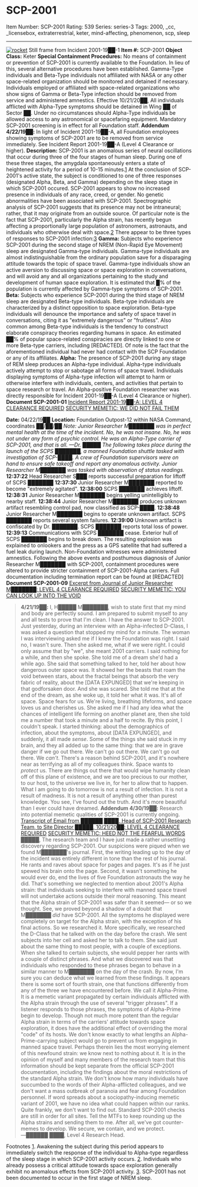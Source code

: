 # SCP-2001
Item Number: SCP-2001
Rating: 539
Series: series-3
Tags: 2000, _cc, _licensebox, extraterrestrial, keter, mind-affecting, phenomenon, scp, sleep

---

[![rocket](https://scp-wiki.wdfiles.com/local--resized-images/scp-2001/rocket/medium.jpg)](https://scp-wiki.wdfiles.com/local--files/scp-2001/rocket)
Still frame from Incident 2001-19██-1
**Item #:** SCP-2001
**Object Class:** Keter
**Special Containment Procedures:** No means of containment or prevention of SCP-2001 is currently available to the Foundation. In lieu of this, several alternative procedures have been established. Gamma-Type individuals and Beta-Type individuals not affiliated with NASA or any other space-related organization should be monitored and detained if necessary. Individuals employed or affiliated with space-related organizations who show signs of Gamma or Beta-Type infection should be removed from service and administered amnestics. Effective 10/21/20██, All individuals afflicted with Alpha-Type symptoms should be detained in Wing ██ of Sector ██. Under no circumstances should Alpha-Type individuals be allowed access to any astronomical or spacefaring equipment. Mandatory SCP-2001 screening is in effect for all Foundation staff.
**Addendum 4/22/19██:** In light of Incident 2001-19██-A, all Foundation employees showing symptoms of SCP-2001 are to be removed from service immediately. See Incident Report 2001-19██-A (Level 4 Clearance or higher).
**Description:** SCP-2001 is an anomalous series of neural oscillations that occur during three of the four stages of human sleep. During one of these three stages, the amygdala spontaneously enters a state of heightened activity for a period of 10-15 minutes.[1](javascript:;) At the conclusion of SCP-2001's active state, the subject is conditioned to one of three responses (designated Alpha, Beta, and Gamma) depending on the sleep stage in which SCP-2001 occured.
SCP-2001 appears to show no increased presence in individuals of any race, creed, or gender. No genetic abnormalities have been associated with SCP-2001. Spectrographic analysis of SCP-2001 suggests that its presence may not be intraneural; rather, that it may originate from an outside source. Of particular note is the fact that SCP-2001, particularly the Alpha strain, has recently begun affecting a proportionally large population of astronomers, astronauts, and individuals who otherwise deal with space.[2](javascript:;)
There appear to be three types of responses to SCP-2001 infection:[3](javascript:;)
**Gamma:** Subjects who experience SCP-2001 during the second stage of NREM (Non-Rapid Eye Movement) sleep are designated Gamma-type individuals. Gamma-type individuals are almost indistinguishable from the ordinary population save for a disparaging attitude towards the topic of space travel. Gamma-type individuals show an active aversion to discussing space or space exploration in conversations, and will avoid any and all organizations pertaining to the study and development of human space exploration. It is estimated that █% of the population is currently affected by Gamma-type symptoms of SCP-2001.
**Beta:** Subjects who experience SCP-2001 during the third stage of NREM sleep are designated Beta-type individuals. Beta-type individuals are characterized by a distinct opposition to space exploration. Beta-type individuals will denounce the importance and safety of space travel in conversations, citing it as "extremely dangerous" or "fruitless". Also common among Beta-type individuals is the tendency to construct elaborate conspiracy theories regarding humans in space. An estimated ██% of popular space-related conspiracies are directly linked to one or more Beta-type carriers, including [REDACTED]. Of note is the fact that the aforementioned individual had never had contact with the SCP Foundation or any of its affiliates.
**Alpha:** The presence of SCP-2001 during any stage of REM sleep produces an Alpha-type individual. Alpha-type individuals actively attempt to stop or sabotage all forms of space travel. Individuals displaying symptoms of Alpha-type infection will attempt to harm or otherwise interfere with individuals, centers, and activities that pertain to space research or travel. An Alpha-positive Foundation researcher was directly responsible for Incident 2001-19██-A (Level 4 Clearance or higher).
**Document SCP-2001-01**
[Incident Report 2001-19██-A: LEVEL 4 CLEARANCE REQUIRED](javascript:;)
[SECURITY MEMETIC: WE DID NOT FAIL THEM](javascript:;)
  
**Date:** 04/22/19██
**Location:** Foundation Outpost-12 within NASA Command, coordinates ██/██/██
_Note: Junior Researcher M███████ was in perfect mental health at the time of the incident. No, he was not insane. No, he was not under any form of psychic control. He was an Alpha-Type carrier of SCP-2001, and that is all. —Dr. █████_
_The following takes place during the launch of the SCPS ███████, a manned Foundation shuttle tasked with investigation of SCP-████. A crew of Foundation supervisors were on hand to ensure safe takeoff and report any anomalous activity. Junior Researcher M███████ was tasked with observation of status readings._
**12:37:22** Head Researcher S███ reports successful preparation for liftoff of SCPS ███████
**12:37:30** Junior Researcher M███████ reported to become "extremely agitated".
**12:38:00** SCPS ███████ achieves liftoff.
**12:38:31** Junior Researcher M███████ begins yelling unintelligibly to nearby staff.
**12:38:44** Junior Researcher M███████ produces unknown artifact resembling control pad, now classified as SCP-████.
**12:38:48** Junior Researcher M███████ begins to operate unknown artifact. SCPS ███████ reports several system failures.
**12:39:00** Unknown artifact is confiscated by Dr. ███████. SCPS ███████ reports total loss of power.
**12:39:13** Communications with SCPS ███████ cease. Exterior hull of SCPS ███████ begins to break down.
The resulting explosion was explained to onlookers and the press as a GPS satellite that had suffered a fuel leak during launch. Non-Foundation witnesses were administered amnestics.
Following the above events and posthumous diagnosis of Junior Researcher M███████ with SCP-2001, containment procedures were altered to provide stricter containment of SCP-2001-Alpha carriers. Full documentation including termination report can be found at [REDACTED]
**Document SCP-2001-09**
[Excerpt from Journal of Junior Researcher M███████: LEVEL 4 CLEARANCE REQUIRED](javascript:;)
[SECURITY MEMETIC: YOU CAN LOOK UP INTO THE VOID](javascript:;)
> **4/21/19██:**
> I, H█████ M███████, wish to state first that my mind and body are perfectly sound. I am prepared to submit myself to any and all tests to prove that I'm clean.
> I have the answer to SCP-2001.
> Just yesterday, during an interview with an Alpha-infected D-Class, I was asked a question that stopped my mind for a minute. The woman I was interviewing asked me if I knew the Foundation was right. I said no, I wasn't sure. Then she asked me, what if we were right. I could only assume that by "we", she meant 2001 carriers. I said nothing for a while, and then she spoke. She told me of a dream she'd had a while ago. She said that something talked to her, told her about how dangerous outer space was. It showed her the beasts that roam the void between stars, about the fractal beings that absorb the very fabric of reality, about the [DATA EXPUNGED] that we're keeping in that godforsaken door. And she was scared.
> She told me that at the end of the dream, as she woke up, it told her what it was.
> It's all of space.
> Space fears for us. We're living, breathing lifeforms, and space loves us and cherishes us. She asked me if I had any idea what the chances of intelligent life forming on another planet are, then she told me a number that took a minute and a half to recite. By this point, I couldn't speak. I started thinking: about the demographics of infection, about the symptoms, about [DATA EXPUNGED], and suddenly, it all made _sense_. Some of the things she said stuck in my brain, and they all added up to the same thing: that we are in grave danger if we go out there. We can't go out there. We can't go out there. We _can't_.
> There's a reason behind SCP-2001, and it's nowhere near as terrifying as all of my colleagues think. Space wants to _protect_ us. There are things out there that would wipe humanity clean off of this plane of existence, and we are too precious to our mother, to our host, to the universe we live in, for her to allow that to happen.
> What I am going to do tomorrow is not a result of infection. It is not a result of madness. It is not a result of anything other than purest knowledge. You see, I've found out the truth. And it's more beautiful than I ever could have dreamed.
**Addendum 4/30/19██:** Research into potential memetic qualities of SCP-2001 is currently ongoing.
[Transcript of Email from ██████ ████, Head of SCP-2001 Research Team, to Site Director █████, 10/21/20██: LEVEL 4 CLEARANCE REQUIRED](javascript:;)
[SECURITY MEMETIC: HEED NOT THE FEARFUL WORDS](javascript:;)
> █████,
> The research team and I have just made a rather unsettling discovery regarding SCP-2001.
> Our suspicions were piqued when we found M███████'s journal. First, the writing leading up to the day of the incident was entirely different in tone than the rest of his journal. He rants and raves about space for pages and pages. It's as if he just spewed his brain onto the page. Second, it wasn't something he would ever do, end the lives of five Foundation astronauts the way he did. That's something we neglected to mention about 2001's Alpha strain: that individuals seeking to interfere with manned space travel will not undertake actions outside their moral reasoning. This meant that the Alpha strain of SCP-2001 was safer than it seemed— or so we thought.
> See, we proved beyond a shadow of a doubt that M███████ _did_ have SCP-2001. All the symptoms he displayed were completely on target for the Alpha strain, with the exception of his final actions. So we researched it. More specifically, we researched the D-Class that he talked with on the day before the crash. We sent subjects into her cell and asked her to talk to them. She said just about the same thing to most people, with a couple of exceptions. When she talked to certain subjects, she would pepper her rants with a couple of distinct phrases. And what we discovered was that individuals who responded to these phrases began to behave in a similar manner to M███████ on the day of the crash.
> By now, I'm sure you can deduce what we learned from these findings.
> It appears there is some sort of fourth strain, one that functions differently from any of the three we have encountered before. We call it Alpha-Prime. It is a memetic variant propagated by certain individuals afflicted with the Alpha strain through the use of several "trigger phrases". If a listener responds to those phrases, the symptoms of Alpha-Prime begin to develop. Though not much more potent than the regular Alpha strain in terms of the carriers' attitude towards space exploration, it does have the additional effect of overriding the moral "code" of its hosts. We don't know exactly to what lengths an Alpha-Prime-carrying subject would go to prevent us from engaging in manned space travel. Perhaps therein lies the most worrying element of this newfound strain: we know next to nothing about it.
> It is in the opinion of myself and many members of the research team that this information should be kept separate from the official SCP-2001 documentation, including the findings about the moral restrictions of the standard Alpha strain. We don't know how many individuals have succumbed to the words of their Alpha-afflicted colleagues, and we don't want a mass outbreak of paranoia and fear among Foundation personnel. If word spreads about a sociopathy-inducing memetic variant of 2001, we have no idea what could happen within our ranks. Quite frankly, we don't want to find out.
> Standard SCP-2001 checks are still in order for all sites. Tell the MTFs to keep rounding up the Alpha strains and sending them to me. After all, we've got counter-memes to develop.
> We secure, we contain, and we protect.  
>  —██████ ████, Level 4 Research Head.  
> 
Footnotes
[1](javascript:;). Awakening the subject during this period appears to immediately switch the response of the individual to Alpha-type regardless of the sleep stage in which SCP-2001 activity occurs.
[2](javascript:;). Individuals who already possess a critical attitude towards space exploration generally exhibit no anomalous effects from SCP-2001 activity.
[3](javascript:;). SCP-2001 has not been documented to occur in the first stage of NREM sleep.